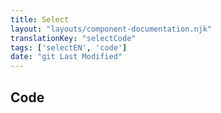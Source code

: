 ```yaml
---
title: Select
layout: "layouts/component-documentation.njk"
translationKey: "selectCode"
tags: ['selectEN', 'code']
date: "git Last Modified"
---
```


## Code